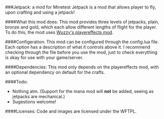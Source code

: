 ###Jetpack: a mod for Minetest
Jetpack is a mod that allows player to fly, upon crafting and using a jetpack!

####What this mod does:
This mod provides three levels of jetpacks, plain, bronze and gold, which each allow different lengths of flight for the player. To do this, the mod uses [Wuzzy's playereffects mod](https://forum.minetest.net/viewtopic.php?f=11&t=9689).

####Configeration:
This mod can be configured through the config.lua file. Each option has a description of what it controls above it. I recommend checking through the file before you use the mod, just to check everything is okay for use with your game/server.

####Dependencies:
This mod only depends on the playereffects mod, with an optional dependency on default for the crafts.

####Todo:
- Nothing atm. (Support for the mana mod will **not** be added, seeing as jetpacks are mechanical.)
- Sugestions welcome!

####Licenses:
Code and images are licensed under the WFTPL.
